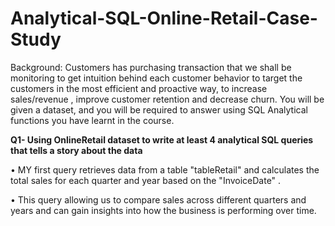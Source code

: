 # Analytical-SQL-Online-Retail-Case-Study
Background: Customers has purchasing transaction that we shall be monitoring to get intuition behind each customer behavior to target the customers in the most efficient and proactive way, to increase sales/revenue , improve customer retention and decrease churn. You will be given a dataset, and you will be required to answer using SQL Analytical functions you have learnt in the course.


__Q1- Using OnlineRetail dataset to write at least 4 analytical SQL queries that tells a story about the data__

   •	MY first query retrieves data from a table "tableRetail" and calculates the total sales for each quarter and year based on the            "InvoiceDate" . 
   
   •	This query allowing us to compare sales across different quarters and years and can gain insights into how the business is performing       over time.
